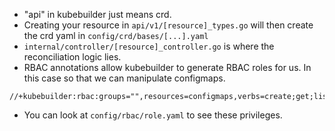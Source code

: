 - "api" in kubebuilder just means crd.
- Creating your resource in `api/v1/[resource]_types.go` will then create the crd yaml in `config/crd/bases/[...].yaml`
- `internal/controller/[resource]_controller.go` is where the reconciliation logic lies.
- RBAC annotations allow kubebuilder to generate RBAC roles for us. In this case so that we can manipulate configmaps.
```
//+kubebuilder:rbac:groups="",resources=configmaps,verbs=create;get;list;update;patch;delete;watch
```
- You can look at `config/rbac/role.yaml` to see these privileges.

